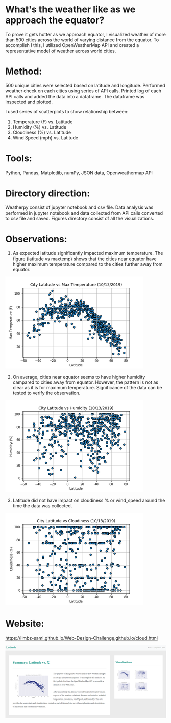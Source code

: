 # What's the weather like as we approach the equator?
To prove it gets hotter as we approach equator, I visualized weather of more than 500 cities across the world of varying distance from the equator. To accomplish I this, I utilized OpenWeatherMap API and created a representative model of weather across world cities. 

# Method:
500 unique cities were selected based on latitude and longitude. Performed weather check on each cities using series of API calls. Printed log of each API calls and added the data into a dataframe. The dataframe was inspected and plotted.

I used series of scatterplots to show relationship between:
1) Temperature (F) vs. Latitude
2) Humidity (%) vs. Latitude
3) Cloudiness (%) vs. Latitude
4) Wind Speed (mph) vs. Latitude

# Tools:
Python, Pandas, Matplotlib, numPy, JSON data, Openweathermap API

# Directory direction:
Weatherpy consist of jupyter notebook and csv file. Data analysis was performed in jupyter notebook and data collected from API calls converted to csv file and saved. Figures directory consist of all the visualizations. 

# Observations:
 1) As expected latitude significantly impacted maximum temperature. The figure (latitude vs maxtemp) shows that the cities near equator have higher maximum temperature compared to the cities further away from equator.

![4-scatter](Figures/Latitude_vs_MaxTemp.png)

2) On average, cities near equator seems to have higher humidity campared to cities away from equator. However, the pattern is not as clear as it is for maximum temperature. Significance of the data can be tested to verify the observation.

![4-scatter](Figures/Latitude_vs_Humidity.png)

3) Latitude did not have impact on cloudiness % or wind_speed around the time the data was collected.

![4-scatter](Figures/Latitude_vs_Cloudiness.png)

# Website:
https://limbz-sami.github.io/Web-Design-Challenge.github.io/cloud.html

![4-scatter](Figures/website.PNG)


